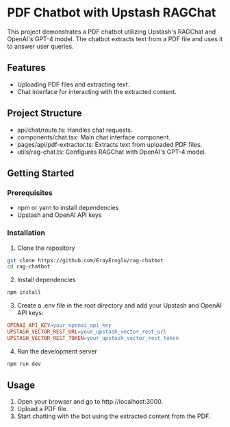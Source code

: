 # PDF Chatbot with Upstash RAGChat

This project demonstrates a PDF chatbot utilizing Upstash's RAGChat and OpenAI's GPT-4 model. The chatbot extracts text from a PDF file and uses it to answer user queries.

## Features

* Uploading PDF files and extracting text.
* Chat interface for interacting with the extracted content.

## Project Structure

* api/chat/route.ts: Handles chat requests.
* components/chat.tsx: Main chat interface component.
* pages/api/pdf-extractor.ts: Extracts text from uploaded PDF files.
* utils/rag-chat.ts: Configures RAGChat with OpenAI's GPT-4 model.
 
## Getting Started

### Prerequisites

* npm or yarn to install dependencies
* Upstash and OpenAI API keys

### Installation

1. Clone the repository

```bash
git clone https://github.com/ErayEroglu/rag-chatbot
cd rag-chatbot
```

2. Install dependencies

```bash
npm install
```

3. Create a .env file in the root directory and add your Upstash and OpenAI API keys:

```makefile
OPENAI_API_KEY=your_openai_api_key
UPSTASH_VECTOR_REST_URL=your_upstash_vector_rest_url
UPSTASH_VECTOR_REST_TOKEN=your_upstash_vector_rest_token
```

4. Run the development server

```bash
npm run dev
```

## Usage

1. Open your browser and go to http://localhost:3000.
2. Upload a PDF file.
3. Start chatting with the bot using the extracted content from the PDF.